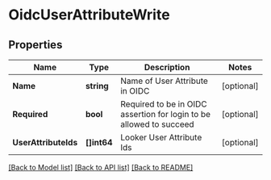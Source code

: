 # OidcUserAttributeWrite

## Properties

Name | Type | Description | Notes
------------ | ------------- | ------------- | -------------
**Name** | **string** | Name of User Attribute in OIDC | [optional] 
**Required** | **bool** | Required to be in OIDC assertion for login to be allowed to succeed | [optional] 
**UserAttributeIds** | **[]int64** | Looker User Attribute Ids | [optional] 

[[Back to Model list]](../README.md#documentation-for-models) [[Back to API list]](../README.md#documentation-for-api-endpoints) [[Back to README]](../README.md)


